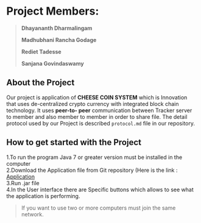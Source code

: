 # Project Members: 

>**Dhayananth Dharmalingam**
>
>**Madhubhani Rancha Godage**
>
>**Rediet Tadesse**
>
>**Sanjana Govindaswamy**

## About the Project

Our  project is application of **CHEESE COIN SYSTEM** which is Innovation that uses de-centralized crypto currency with integrated block chain technology. It uses **peer-to- peer** communication between Tracker server to member and also member to member in order to share file. The detail protocol used by our Project is described `protocol.md` file in our repository.

## How to get started with the Project
 
 1.To run the program Java 7 or greater version must be installed in the computer<br />2.Download the Application file from Git repository (Here is the link : [Application](https://github.com/UJM-INFO/2020-net-i)<br />  3.Run .jar file<br />4.In the User interface there are Specific buttons  which allows to see what  the application is performing. <br /> 
> If you want to use two or more computers must join the same network.
